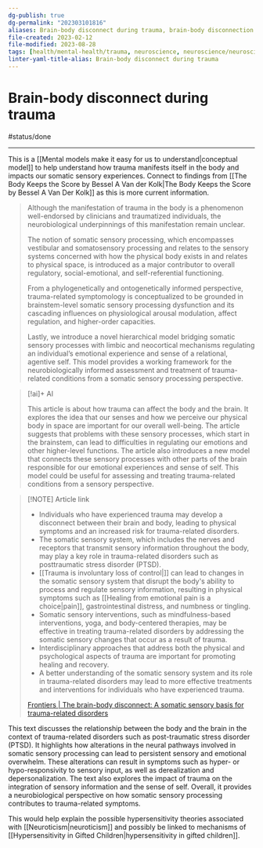 ```yaml
---
dg-publish: true
dg-permalink: "202303101816"
aliases: Brain-body disconnect during trauma, brain-body disconnection during trauma, trauma in the brain and body, mind-body connection during trauma, brain-body connection during trauma, memory during trauma, the brain and body disconnection during traumatic experiences, mind-body trauma
file-created: 2023-02-12
file-modified: 2023-08-28
tags: [health/mental-health/trauma, neuroscience, neuroscience/neuroscience, psychology/cognition]
linter-yaml-title-alias: Brain-body disconnect during trauma
---
```


# Brain-body disconnect during trauma

#status/done

---

This is a [[Mental models make it easy for us to understand|conceptual model]] to help understand how trauma manifests itself in the body and impacts our somatic sensory experiences. Connect to findings from [[The Body Keeps the Score by Bessel A Van der Kolk|The Body Keeps the Score by Bessel A Van Der Kolk]] as this is more current information.

> Although the manifestation of trauma in the body is a phenomenon well-endorsed by clinicians and traumatized individuals, the neurobiological underpinnings of this manifestation remain unclear.
>
> The notion of somatic sensory processing, which encompasses vestibular and somatosensory processing and relates to the sensory systems concerned with how the physical body exists in and relates to physical space, is introduced as a major contributor to overall regulatory, social-emotional, and self-referential functioning.
>
> From a phylogenetically and ontogenetically informed perspective, trauma-related symptomology is conceptualized to be grounded in brainstem-level somatic sensory processing dysfunction and its cascading influences on physiological arousal modulation, affect regulation, and higher-order capacities.
>
> Lastly, we introduce a novel hierarchical model bridging somatic sensory processes with limbic and neocortical mechanisms regulating an individual’s emotional experience and sense of a relational, agentive self. This model provides a working framework for the neurobiologically informed assessment and treatment of trauma-related conditions from a somatic sensory processing perspective.

> [!ai]+ AI
>
> This article is about how trauma can affect the body and the brain. It explores the idea that our senses and how we perceive our physical body in space are important for our overall well-being. The article suggests that problems with these sensory processes, which start in the brainstem, can lead to difficulties in regulating our emotions and other higher-level functions. The article also introduces a new model that connects these sensory processes with other parts of the brain responsible for our emotional experiences and sense of self. This model could be useful for assessing and treating trauma-related conditions from a sensory perspective.

> [!NOTE] Article link
> 
> - Individuals who have experienced trauma may develop a disconnect between their brain and body, leading to physical symptoms and an increased risk for trauma-related disorders.
> - The somatic sensory system, which includes the nerves and receptors that transmit sensory information throughout the body, may play a key role in trauma-related disorders such as posttraumatic stress disorder (PTSD).
> - [[Trauma is involuntary loss of control|]] can lead to changes in the somatic sensory system that disrupt the body's ability to process and regulate sensory information, resulting in physical symptoms such as [[Healing from emotional pain is a choice|pain]], gastrointestinal distress, and numbness or tingling.
> - Somatic sensory interventions, such as mindfulness-based interventions, yoga, and body-centered therapies, may be effective in treating trauma-related disorders by addressing the somatic sensory changes that occur as a result of trauma.
> - Interdisciplinary approaches that address both the physical and psychological aspects of trauma are important for promoting healing and recovery.
> - A better understanding of the somatic sensory system and its role in trauma-related disorders may lead to more effective treatments and interventions for individuals who have experienced trauma.
> 
> [Frontiers | The brain-body disconnect: A somatic sensory basis for trauma-related disorders](https://www.frontiersin.org/articles/10.3389/fnins.2022.1015749/full)



This text discusses the relationship between the body and the brain in the context of trauma-related disorders such as post-traumatic stress disorder (PTSD). It highlights how alterations in the neural pathways involved in somatic sensory processing can lead to persistent sensory and emotional overwhelm. These alterations can result in symptoms such as hyper- or hypo-responsivity to sensory input, as well as derealization and depersonalization. The text also explores the impact of trauma on the integration of sensory information and the sense of self. Overall, it provides a neurobiological perspective on how somatic sensory processing contributes to trauma-related symptoms.

This would help explain the possible hypersensitivity theories associated with [[Neuroticism|neuroticism]] and possibly be linked to mechanisms of [[Hypersensitivity in Gifted Children|hypersensitivity in gifted children]].